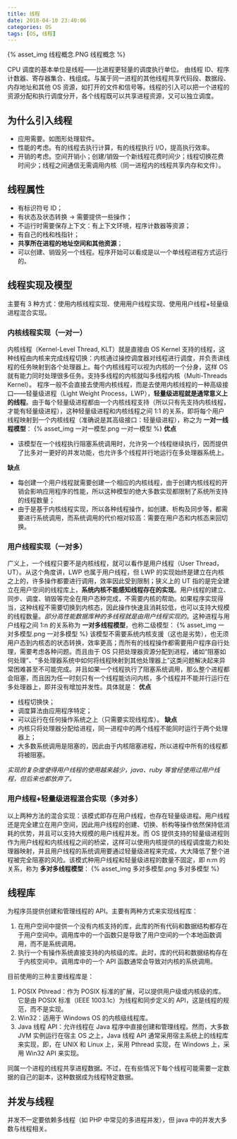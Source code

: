 ```yaml
---
title: 线程
date: 2018-04-10 23:40:06
categories: OS
tags: [OS, 线程]
---
```

{% asset_img 线程概念.PNG 线程概念 %}

CPU 调度的基本单位是线程——比进程更轻量的调度执行单位。
由线程 ID、程序计数器、寄存器集合、栈组成。与属于同一进程的其他线程共享代码段、数据段、内存地址和其他 OS 资源，如打开的文件和信号等。线程的引入可以把一个进程的资源分配和执行调度分开，各个线程既可以共享进程资源，又可以独立调度。

## 为什么引入线程
* 应用需要。如图形处理软件。
* 性能的考虑。有的线程去执行计算，有的线程执行 I/O，提高执行效率。
* 开销的考虑。空间开销小；创建/销毁一个新线程花费时间少；线程切换花费时间少；线程之间通信无需调用内核（同一进程内的线程共享内存和文件）。

## 线程属性
* 有标识符号 ID；
* 有状态及状态转换 → 需要提供一些操作；
* 不运行时需要保存上下文：有上下文环境，程序计数器等资源；
* 有自己的栈和栈指针；
* **共享所在进程的地址空间和其他资源**；
* 可以创建、销毁另一个线程。程序开始可以看成是以一个单线程进程方式运行的。

## 线程实现及模型
主要有 3 种方式：使用内核线程实现、使用用户线程实现、使用用户线程+轻量级进程混合实现。

### 内核线程实现（一对一）
内核线程（Kernel-Level Thread, KLT）就是直接由 OS Kernel 支持的线程，这种线程由内核来完成线程切换：内核通过操控调度器对线程进行调度，并负责讲线程的任务映射到各个处理器上。每个内核线程可以视为内核的一个分身，这样 OS 就有能力同时处理很多任务。支持多线程的内核就叫多线程内核（Multi-Threads Kernel）。
程序一般不会直接去使用内核线程，而是去使用内核线程的一种高级接口——轻量级进程（Light Weight Process，LWP），**轻量级进程就是通常意义上的线程**。由于每个轻量级进程都由一个内核线程支持（所以只有先支持内核线程，才能有轻量级进程），这种轻量级进程和内核线程之间 1:1 的关系，即将每个用户线程映射到一个内核线程（准确说是其高级接口：轻量级进程），称之为 **一对一线程模型**：
{% asset_img 一对一模型.png 一对一模型 %}
**优点**
* 该模型在一个线程执行阻塞系统调用时，允许另一个线程继续执行，因而提供了比多对一更好的并发功能，也允许多个线程并行地运行在多处理器系统上。

**缺点**
* 每创建一个用户线程就需要创建一个相应的内核线程，由于创建内核线程的开销会影响应用程序的性能，所以这种模型的绝大多数实现都限制了系统所支持的线程数量；
* 由于是基于内核线程实现，所以各种线程操作，如创建、析构及同步等，都需要进行系统调用，而系统调用的代价相对较高：需要在用户态和内核态来回切换。

### 用户线程实现（一对多）
广义上，一个线程只要不是内核线程，就可以看作是用户线程（User Thread，UT）。从这个角度讲，LWP 也属于用户线程，但 LWP 的实现始终是建立在内核之上的，许多操作都要进行调用，效率因此受到限制；狭义上的 UT 指的是完全建立在用户空间的线程库上，**系统内核不能感知线程存在的实现**。用户线程的建立、同步、调度、销毁等完全在用户态种完成，不需要内核的帮助。如果程序实现得当，这种线程不需要切换到内核态，因此操作快速且消耗较低，也可以支持大规模的线程数量。_部分高性能数据库种的多线程就是由用户线程实现的_。这种进程与用户线程之间 1:n 的关系称为 **一对多线程模型**，也称二级模型：
{% asset_img 一对多模型.png 一对多模型 %}
该模型不需要系统内核支援（这也是劣势），也无须用户态到内核态的状态转换，效率更高；而所有的线程操作都需要用户程序自行处理，需要考虑各种问题。而且由于 OS 只把处理器资源分配到进程，诸如“阻塞如何处理”、“多处理器系统中如何将线程映射到其他处理器上”这类问题解决起来异常困难甚至不可能完成。并且如果一个线程执行了阻塞系统调用，那么整个进程都会阻塞，而且因为任一时刻只有一个线程能访问内核，多个线程并不能并行运行在多处理器上，即并没有增加并发性。具体就是：
**优点**
* 线程切换快；
* 调度算法由应用程序特定；
* 可以运行在任何操作系统之上（只需要实现线程库）。
**缺点**
* 内核只将处理器分配给进程，同一进程中的两个线程不能同时运行于两个处理器上；
* 大多数系统调用是阻塞的，因此由于内核阻塞进程，所以进程中所有的线程都将被阻塞。

_实现的复杂度使得用户线程的使用越来越少，java、ruby 等曾经使用过用户线程，但后来也都放弃了。_

### 用户线程+轻量级进程混合实现（多对多）
以上两种方法的混合实现：该模式即存在用户线程，也存在轻量级进程。用户线程还是完全建立在用户空间，因此用户线程的创建、切换、析构等操作依然保持低消耗的优势，并且可以支持大规模的用户线程并发。而 OS 提供支持的轻量级进程则作为用户线程和内核线程之间的桥梁，这样可以使用内核提供的线程调度能力和处理器映射，并且用户线程的系统调用要通过轻量级进程来完成，大大降低了整个进程被完全阻塞的风险。该模式种用户线程和轻量级进程的数量不固定，即 n:m 的关系，称为 **多对多线程模型**：
{% asset_img 多对多模型.png 多对多模型 %}


## 线程库
为程序员提供创建和管理线程的 API。主要有两种方式来实现线程库：
1. 在用户空间中提供一个没有内核支持的库，此库的所有代码和数据结构都存在于用户空间中。调用库中的一个函数只是导致了用户空间的一个本地函数调用，而不是系统调用。
2. 执行一个有操作系统直接支持的内核级的库。此时，库的代码和数据结构存在于内核空间中。调用库中的一个 API 函数通常会导致对内核的系统调用。

目前使用的三种主要线程库是：
1. POSIX Pthread：作为 POSIX 标准的扩展，可以提供用户级或内核级的库。它是由 POSIX 标准（IEEE 1003.1c）为线程和同步定义的 API，这是线程的规范，而不是实现。
2. Win32：适用于 Windows OS 的内核级线程库。
3. Java 线程 API：允许线程在 Java 程序中直接创建和管理线程。然而，大多数 JVM 实例运行在宿主 OS 之上，Java 线程 API 通常采用宿主系统上的线程库来实现，即，在 UNIX 和 Linux 上，采用 Pthread 实现，在 Windows 上，采用 Win32 API 来实现。

同属一个进程的线程共享进程数据。不过，在有些情况下每个线程可能需要一定数据的自己的副本，这种数据成为线程特定数据。


## 并发与线程
并发不一定要依赖多线程（如 PHP 中常见的多进程并发），但 java 中的并发大多数与线程相关。